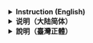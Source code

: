 <details><br>
<summary><b>Instruction (English)</b></summary>

This is the command list of *Minecraft*.

### File Name Instruction
* `available` - Available commands (excluding `developer` and `joke`)
* `developer` - Exclusive commands for Developer versions and IDE
* `entire` - All commands
* `joke` - Exclusive Joke commands
* `removed` - Removed commands (excluding `developer` and `joke`)
* `whole` - All commands (excluding `developer` and `joke`)

### Folder Name Instruction
* `all-editions` - All editions' commands (including those that have been added)
* `bedrock-edition` - Exclusive *Bedrock Edition* commands
* `bedrock-education-editions` - Exclusive *Bedrock Edition* and *Minecraft Education* commands
* `education-edition` - Exclusive *Minecraft Education* commands
* `java-bedrock-editions` - Exclusive *Java Edition* and *Bedrock Edition* commands
* `java-edition` - Exclusive *Java Edition* commands
* `where` - Commands that are not yet determined to be in which edition (but may be in the above folders)
<hr>
</details>



<details><br>
<summary><b>说明（大陆简体）</b></summary>

此为 Minecraft 中的命令列表。

### 文件名称说明
* `available` — 当前可用的命令（不含`developer`和`joke`）
* `developer` — 开发者版本和集成开发环境（IDE）的独有命令
* `entire` — 全部命令
* `joke` — 愚人节版本独有命令
* `removed` — 已移除的命令（不含`developer`和`joke`）
* `whole` — 全部命令（不含`developer`和`joke`）

### 文件夹名称说明
* `all-editions` — 所有版本（都加入过）的命令
* `bedrock-edition` — 基岩版独有命令
* `bedrock-education-editions` — 基岩版和教育版的独有命令
* `education-edition` — 教育版独有命令
* `java-bedrock-editions` — Java版和基岩版的独有命令
* `java-edition` — Java版独有命令
* `where` — 暂时还不确定版本的命令（不过可能已经放在以上文件夹中）
<hr>
</details>



<details><br>
<summary><b>說明（臺灣正體）</b></summary>

此為 Minecraft 中的指令列表。

### 檔名稱說明
* `available` — 當前可用的指令（不含`developer`和`joke`）
* `developer` — 開發者版本和集成開發環境（IDE）的獨有指令
* `entire` — 全部指令
* `joke` — 愚人節版本獨有指令
* `removed` — 已移除的指令（不含`developer`和`joke`）
* `whole` — 全部指令（不含`developer`和`joke`）

### 資料夾名稱說明
* `all-editions` — 所有版本（都加入過）的指令
* `bedrock-edition` — 基岩版獨有指令
* `bedrock-education-editions` — 基岩版和教育版的獨有指令
* `education-edition` — 教育版獨有指令
* `java-bedrock-editions` — Java版和基岩版的獨有指令
* `java-edition` — Java版獨有指令
* `where` — 暫時還不確定版本的指令（不過可能已經放在以上資料夾中）
<hr>
</details>